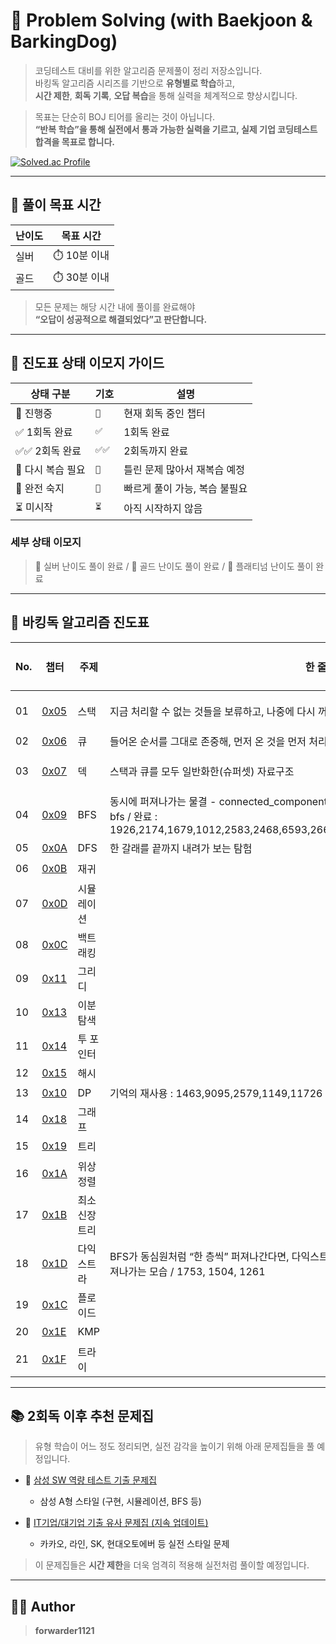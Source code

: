 # 🧠 Problem Solving (with Baekjoon & BarkingDog)

> 코딩테스트 대비를 위한 알고리즘 문제풀이 정리 저장소입니다.  
> 바킹독 알고리즘 시리즈를 기반으로 **유형별로 학습**하고,  
> **시간 제한**, **회독 기록**, **오답 복습**을 통해 실력을 체계적으로 향상시킵니다.

> 목표는 단순히 BOJ 티어를 올리는 것이 아닙니다.  
> **“반복 학습”을 통해 실전에서 통과 가능한 실력을 기르고, 실제 기업 코딩테스트 합격을 목표로 합니다.**

[![Solved.ac Profile](http://mazassumnida.wtf/api/v2/generate_badge?boj=forwarder1121)](https://solved.ac/forwarder1121/)

---

## 🎯 풀이 목표 시간

| 난이도 | 목표 시간     |
|--------|----------------|
| 실버   | ⏱️ 10분 이내  |
| 골드   | ⏱️ 30분 이내  |

> 모든 문제는 해당 시간 내에 풀이를 완료해야  
> **“오답이 성공적으로 해결되었다”고 판단합니다.**

---

## 🧩 진도표 상태 이모지 가이드

| 상태 구분         | 기호   | 설명                          |
|-------------------|--------|-------------------------------|
| 🔄 진행중         | `🔄`   | 현재 회독 중인 챕터          |
| ✅ 1회독 완료     | `✅`   | 1회독 완료                   |
| ✅✅ 2회독 완료   | `✅✅` | 2회독까지 완료               |
| 🔁 다시 복습 필요 | `🔁`   | 틀린 문제 많아서 재복습 예정 |
| 🚀 완전 숙지      | `🚀`   | 빠르게 풀이 가능, 복습 불필요 |
| ⏳ 미시작          | `⏳`   | 아직 시작하지 않음           |

### 세부 상태 이모지  
> 🥈 실버 난이도 풀이 완료 / 🥇 골드 난이도 풀이 완료 / 💎 플래티넘 난이도 풀이 완료

---

## 📌 바킹독 알고리즘 진도표

| No. | 챕터 | 주제 | 한 줄 정의 | 상태 | 1회독 | 2회독 | 3회독 |
|-----|------|------|-----------|------|-------|-------|-------|
| 01 | [0x05](https://www.acmicpc.net/workbook/view/7309) | 스택 | 지금 처리할 수 없는 것들을 보류하고, 나중에 다시 꺼내는 사고의 기술 | ✅ | 🥈🥇💎 | | |
| 02 | [0x06](https://www.acmicpc.net/workbook/view/7310) | 큐 | 들어온 순서를 그대로 존중해, 먼저 온 것을 먼저 처리 | ✅ |🚀 | | |
| 03 | [0x07](https://www.acmicpc.net/workbook/view/7311) | 덱 | 스택과 큐를 모두 일반화한(슈퍼셋) 자료구조 | ✅  | 🥈🥇💎  | | |
| 04 | [0x09](https://www.acmicpc.net/workbook/view/7313) | BFS | 동시에 퍼져나가는 물결 - connected_components,deqth 제한 bfs, multi-source bfs, frontier bfs / 완료 : 1926,2174,1679,1012,2583,2468,6593,2667,2206,7569,2573,2146,16920,3197,9328 | 🔄 | 🥈 🥇| | |
| 05 | [0x0A](https://www.acmicpc.net/workbook/view/7290) | DFS | 한 갈래를 끝까지 내려가 보는 탐험 | ⏳ | | | |
| 06 | [0x0B](https://www.acmicpc.net/workbook/view/7314) | 재귀 |  | ⏳ | | | |
| 07 | [0x0D](https://www.acmicpc.net/workbook/view/7316) | 시뮬레이션 |  | ⏳ | | | |
| 08 | [0x0C](https://www.acmicpc.net/workbook/view/7315) | 백트래킹 |  | ⏳ | | | |
| 09 | [0x11](https://www.acmicpc.net/workbook/view/7320) | 그리디 | | ⏳ | | | |
| 10 | [0x13](https://www.acmicpc.net/workbook/view/8400) | 이분 탐색 |  | ⏳ | | | |
| 11 | [0x14](https://www.acmicpc.net/workbook/view/8709) | 투 포인터 | | ⏳ | | | |
| 12 | [0x15](https://www.acmicpc.net/workbook/view/9063) | 해시 |  | ⏳ | | | |
| 13 | [0x10](https://www.acmicpc.net/workbook/view/7319) | DP | 기억의 재사용 : 1463,9095,2579,1149,11726 | 🔄 | | | |
| 14 | [0x18](https://www.acmicpc.net/workbook/view/9562) | 그래프 |  | ⏳ | | | |
| 15 | [0x19](https://www.acmicpc.net/workbook/view/9657) | 트리 | | ⏳ | | | |
| 16 | [0x1A](https://www.acmicpc.net/workbook/view/9738) | 위상 정렬 |  | ⏳ | | | |
| 17 | [0x1B](https://www.acmicpc.net/workbook/view/9907) | 최소 신장 트리 |  | ⏳ | | | |
| 18 | [0x1D](https://www.acmicpc.net/workbook/view/10433) | 다익스트라 | BFS가 동심원처럼 “한 층씩” 퍼져나간다면, 다익스트라는 지형의 고저에 따라 “거리 파동이 굴절되며” 퍼져나가는 모습 / 1753, 1504, 1261 | ⏳ | | | |
| 19 | [0x1C](https://www.acmicpc.net/workbook/view/10318) | 플로이드 |  | ⏳ | | | |
| 20 | [0x1E](https://www.acmicpc.net/workbook/view/12205) | KMP | | ⏳ | | | |
| 21 | [0x1F](https://www.acmicpc.net/workbook/view/12649) | 트라이  |  | ⏳ | | | |

---

## 📚 2회독 이후 추천 문제집

> 유형 학습이 어느 정도 정리되면, 실전 감각을 높이기 위해 아래 문제집들을 풀 예정입니다.

- 🔗 [삼성 SW 역량 테스트 기출 문제집](https://www.acmicpc.net/workbook/view/1152)  
  - 삼성 A형 스타일 (구현, 시뮬레이션, BFS 등)

- 🔗 [IT기업/대기업 기출 유사 문제집 (지속 업데이트)](https://www.acmicpc.net/workbook/view/8708)  
  - 카카오, 라인, SK, 현대오토에버 등 실전 스타일 문제

> 이 문제집들은 **시간 제한**을 더욱 엄격히 적용해 실전처럼 풀이할 예정입니다.

---

## 🧑‍💻 Author

> **forwarder1121**

